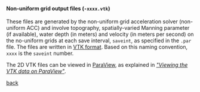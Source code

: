 #### Non-uniform grid output files (`-xxxx.vtk`)

These files are generated by the non-uniform grid acceleration solver (non-uniform ACC) and involve topography, spatially-varied Manning parameter (if available), 
water depth (in meters) and velocity (in meters per second) on the no-uniform grids at each save interval, `saveint`, as specified in the `.par` file.
The files are written in [VTK format](https://vtk.org/wp-content/uploads/2015/04/file-formats.pdf). Based on this naming convention, `xxxx` is the `saveint` number.

The 2D VTK files can be viewed in [ParaView](https://www.paraview.org/), as explained in [*"Viewing the VTK data on ParaView"*](/paraview.md).

[back](/Merewether3.md)
